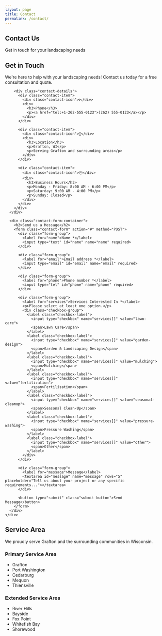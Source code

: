 ```yaml
---
layout: page
title: Contact
permalink: /contact/
---
```


<section class="contact-hero">
  <div class="container">
    <h1>Contact Us</h1>
    <p>Get in touch for your landscaping needs</p>
  </div>
</section>

<section class="contact-content">
  <div class="container">
    <div class="contact-grid">
      <div class="contact-info">
        <h2>Get in Touch</h2>
        <p>We're here to help with your landscaping needs! Contact us today for a free consultation and quote.</p>
        
        <div class="contact-details">
          <div class="contact-item">
            <div class="contact-icon">📞</div>
            <div>
              <h3>Phone</h3>
              <p><a href="tel:+1-262-555-0123">(262) 555-0123</a></p>
            </div>
          </div>
          
          <div class="contact-item">
            <div class="contact-icon">📍</div>
            <div>
              <h3>Location</h3>
              <p>Grafton, WI</p>
              <p>Serving Grafton and surrounding areas</p>
            </div>
          </div>
          
          <div class="contact-item">
            <div class="contact-icon">🕒</div>
            <div>
              <h3>Business Hours</h3>
              <p>Monday - Friday: 8:00 AM - 6:00 PM</p>
              <p>Saturday: 9:00 AM - 4:00 PM</p>
              <p>Sunday: Closed</p>
            </div>
          </div>
        </div>
      </div>
      
      <div class="contact-form-container">
        <h2>Send us a Message</h2>
        <form class="contact-form" action="#" method="POST">
          <div class="form-group">
            <label for="name">Name *</label>
            <input type="text" id="name" name="name" required>
          </div>
          
          <div class="form-group">
            <label for="email">Email address *</label>
            <input type="email" id="email" name="email" required>
          </div>
          
          <div class="form-group">
            <label for="phone">Phone number *</label>
            <input type="tel" id="phone" name="phone" required>
          </div>
          
          <div class="form-group">
            <label for="services">Services Interested In *</label>
            <p>Please select at least one option.</p>
            <div class="checkbox-group">
              <label class="checkbox-label">
                <input type="checkbox" name="services[]" value="lawn-care">
                <span>Lawn Care</span>
              </label>
              <label class="checkbox-label">
                <input type="checkbox" name="services[]" value="garden-design">
                <span>Garden & Landscaping Design</span>
              </label>
              <label class="checkbox-label">
                <input type="checkbox" name="services[]" value="mulching">
                <span>Mulching</span>
              </label>
              <label class="checkbox-label">
                <input type="checkbox" name="services[]" value="fertilization">
                <span>Fertilization</span>
              </label>
              <label class="checkbox-label">
                <input type="checkbox" name="services[]" value="seasonal-cleanup">
                <span>Seasonal Clean-Up</span>
              </label>
              <label class="checkbox-label">
                <input type="checkbox" name="services[]" value="pressure-washing">
                <span>Pressure Washing</span>
              </label>
              <label class="checkbox-label">
                <input type="checkbox" name="services[]" value="other">
                <span>Other</span>
              </label>
            </div>
          </div>
          
          <div class="form-group">
            <label for="message">Message</label>
            <textarea id="message" name="message" rows="5" placeholder="Tell us about your project or any specific requirements..."></textarea>
          </div>
          
          <button type="submit" class="submit-button">Send Message</button>
        </form>
      </div>
    </div>
  </div>
</section>

<section class="service-area-map">
  <div class="container">
    <h2>Service Area</h2>
    <p>We proudly serve Grafton and the surrounding communities in Wisconsin.</p>
    <div class="area-cities">
      <div class="city-group">
        <h3>Primary Service Area</h3>
        <ul>
          <li>Grafton</li>
          <li>Port Washington</li>
          <li>Cedarburg</li>
          <li>Mequon</li>
          <li>Thiensville</li>
        </ul>
      </div>
      <div class="city-group">
        <h3>Extended Service Area</h3>
        <ul>
          <li>River Hills</li>
          <li>Bayside</li>
          <li>Fox Point</li>
          <li>Whitefish Bay</li>
          <li>Shorewood</li>
        </ul>
      </div>
    </div>
  </div>
</section>